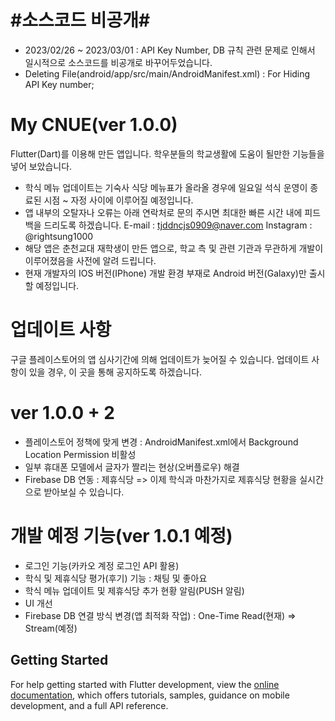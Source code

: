 # #소스코드 비공개#
- 2023/02/26 ~ 2023/03/01 : API Key Number, DB 규칙 관련 문제로 인해서 일시적으로 소스코드를 비공개로 바꾸어두었습니다.
- Deleting File(android/app/src/main/AndroidManifest.xml) : For Hiding API Key number;

# My CNUE(ver 1.0.0)
Flutter(Dart)를 이용해 만든 앱입니다.
학우분들의 학교생활에 도움이 될만한 기능들을 넣어 보았습니다.

- 학식 메뉴 업데이트는 기숙사 식당 메뉴표가 올라올 경우에 일요일 석식 운영이 종료된 시점 ~ 자정 사이에 이루어질 예정입니다.
- 앱 내부의 오탈자나 오류는 아래 연락처로 문의 주시면 최대한 빠른 시간 내에 피드백을 드리도록 하겠습니다.
E-mail : tjddncjs0909@naver.com
Instagram : @rightsung1000
- 해당 앱은 춘천교대 재학생이 만든 앱으로, 학교 측 및 관련 기관과 무관하게 개발이 이루어졌음을 사전에 알려 드립니다.
- 현재 개발자의 IOS 버전(IPhone) 개발 환경 부재로 Android 버전(Galaxy)만 출시할 예정입니다.

# 업데이트 사항
구글 플레이스토어의 앱 심사기간에 의해 업데이트가 늦어질 수 있습니다. 업데이트 사항이 있을 경우, 이 곳을 통해 공지하도록 하겠습니다.

# ver 1.0.0 + 2
- 플레이스토어 정책에 맞게 변경 : AndroidManifest.xml에서 Background Location Permission 비활성
- 일부 휴대폰 모델에서 글자가 짤리는 현상(오버플로우) 해결
- Firebase DB 연동 : 제휴식당 => 이제 학식과 마찬가지로 제휴식당 현황을 실시간으로 받아보실 수 있습니다.

# 개발 예정 기능(ver 1.0.1 예정)
- 로그인 기능(카카오 계정 로그인 API 활용)
- 학식 및 제휴식당 평가(후기) 기능 : 채팅 및 좋아요
- 학식 메뉴 업데이트 및 제휴식당 추가 현황 알림(PUSH 알림)
- UI 개선
- Firebase DB 연결 방식 변경(앱 최적화 작업) : One-Time Read(현재) => Stream(예정)

## Getting Started

For help getting started with Flutter development, view the
[online documentation](https://docs.flutter.dev/), which offers tutorials,
samples, guidance on mobile development, and a full API reference.
